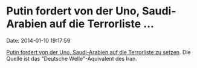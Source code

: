 Putin fordert von der Uno, Saudi-Arabien auf die Terrorliste \...
=================================================================

Date: 2014-01-10 19:17:59

[Putin fordert von der Uno, Saudi-Arabien auf die Terrorliste zu
setzen](http://german.irib.ir/nachrichten/politik/item/251694-russland-fordert-saudi-arabien-auf-die-terrorliste).
Die Quelle ist das \"Deutsche Welle\"-Äquivalent des Iran.
